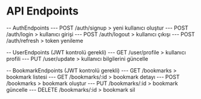 # API Endpoints

-- AuthEndpoints
--- POST /auth/signup   >  yeni kullanıcı oluştur
--- POST /auth/login    >  kullanıcı girişi
--- POST /auth/logout   >  kullanıcı çıkışı
--- POST /auth/refresh  >  token yenileme

-- UserEndpoints  (JWT kontrolü gerekli)
--- GET  /user/profile  >  kullanıcı profili
--- PUT  /user/update   >  kullanıcı bilgilerini güncelle

-- BookmarkEndpoints  (JWT kontrolü gerekli)
--- GET  /bookmarks        >  bookmark listesi
--- GET  /bookmarks/:id    >  bookmark detayı
--- POST /bookmarks        >  bookmark oluştur
--- PUT  /bookmarks/:id    >  bookmark güncelle
--- DELETE /bookmarks/:id  >  bookmark sil

